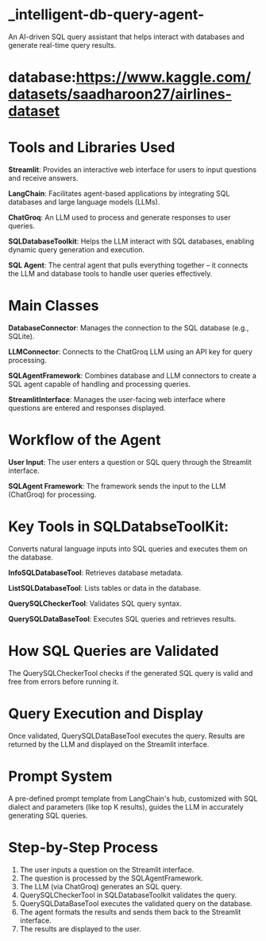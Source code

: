 #                                            _intelligent-db-query-agent-
An AI-driven SQL query assistant that helps interact with databases and generate real-time query results.

# database:https://www.kaggle.com/datasets/saadharoon27/airlines-dataset

# Tools and Libraries Used
**Streamlit**: Provides an interactive web interface for users to input questions and receive answers.

**LangChain**: Facilitates agent-based applications by integrating SQL databases and large language models (LLMs).

**ChatGroq**: An LLM used to process and generate responses to user queries.

**SQLDatabaseToolkit**: Helps the LLM interact with SQL databases, enabling dynamic query generation and execution.

**SQL Agent**: The central agent that pulls everything together – it connects the LLM and database tools to handle user queries effectively.

# Main Classes
**DatabaseConnector**: Manages the connection to the SQL database (e.g., SQLite).

**LLMConnector**: Connects to the ChatGroq LLM using an API key for query processing.

**SQLAgentFramework**: Combines database and LLM connectors to create a SQL agent capable of handling and processing queries.

**StreamlitInterface**: Manages the user-facing web interface where questions are entered and responses displayed.

# Workflow of the Agent
**User Input**: The user enters a question or SQL query through the Streamlit interface.

**SQLAgent Framework**: The framework sends the input to the LLM (ChatGroq) for processing.

# Key Tools in SQLDatabseToolKit: 
Converts natural language inputs into SQL queries and executes them on the database.

**InfoSQLDatabaseTool**: Retrieves database metadata.

**ListSQLDatabaseTool**: Lists tables or data in the database.

**QuerySQLCheckerTool**: Validates SQL query syntax.

**QuerySQLDataBaseTool**: Executes SQL queries and retrieves results.

# How SQL Queries are Validated
The QuerySQLCheckerTool checks if the generated SQL query is valid and free from errors before running it.

# Query Execution and Display
Once validated, QuerySQLDataBaseTool executes the query.
Results are returned by the LLM and displayed on the Streamlit interface.

# Prompt System
A pre-defined prompt template from LangChain's hub, customized with SQL dialect and parameters (like top K results), guides the LLM in accurately generating SQL queries.

# Step-by-Step Process
1. The user inputs a question on the Streamlit interface.
2. The question is processed by the SQLAgentFramework.
3. The LLM (via ChatGroq) generates an SQL query.
4. QuerySQLCheckerTool in SQLDatabaseToolkit validates the query.
5. QuerySQLDataBaseTool executes the validated query on the database.
6. The agent formats the results and sends them back to the Streamlit interface.
7. The results are displayed to the user.
